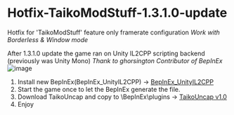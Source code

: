 # Hotfix-TaikoModStuff-1.3.1.0-update
Hotfix for 'TaikoModStuff' feature only framerate configuration *Work with Borderless &amp; Window mode*

After 1.3.1.0 update the game ran on Unity IL2CPP scripting backend (previously was Unity Mono)
*Thank to ghorsington Contributor of BepInEx*
![image](https://user-images.githubusercontent.com/47499678/155030506-40296e40-e9d0-410b-9d4f-c2853af5637e.png)

1. Install new BepInEx(BepInEx_UnityIL2CPP) -> [BepInEx_UnityIL2CPP](https://builds.bepinex.dev/projects/bepinex_be)
2. Start the game once to let the BepInEx generate the file.
3. Download TaikoUncap and copy to \BepInEx\plugins -> [TaikoUncap v1.0](https://github.com/AspirineHD/Hotfix-TaikoModStuff-1.3.1.0-update/releases/tag/v1.0)
4. Enjoy

